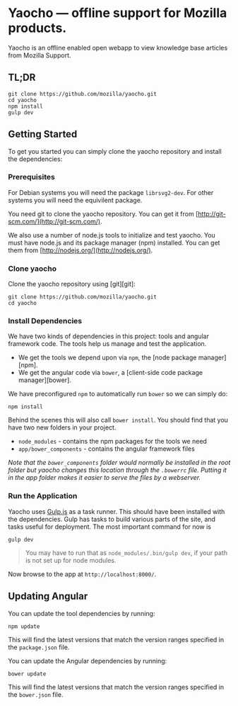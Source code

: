 # Yaocho — offline support for Mozilla products.

Yaocho is an offline enabled open webapp to view knowledge base articles from
Mozilla Support.

## TL;DR

```
git clone https://github.com/mozilla/yaocho.git
cd yaocho
npm install
gulp dev
```

## Getting Started

To get you started you can simply clone the yaocho repository and install the dependencies:

### Prerequisites

For Debian systems you will need the package `librsvg2-dev`. For other systems
you will need the equivilent package.

You need git to clone the yaocho repository. You can get it from
[http://git-scm.com/](http://git-scm.com/).

We also use a number of node.js tools to initialize and test yaocho. You must have node.js and
its package manager (npm) installed.  You can get them from [http://nodejs.org/](http://nodejs.org/).

### Clone yaocho

Clone the yaocho repository using [git][git]:

```
git clone https://github.com/mozilla/yaocho.git
cd yaocho
```

### Install Dependencies

We have two kinds of dependencies in this project: tools and angular framework code.  The tools help
us manage and test the application.

* We get the tools we depend upon via `npm`, the [node package manager][npm].
* We get the angular code via `bower`, a [client-side code package manager][bower].

We have preconfigured `npm` to automatically run `bower` so we can simply do:

```
npm install
```

Behind the scenes this will also call `bower install`.  You should find that you have two new
folders in your project.

* `node_modules` - contains the npm packages for the tools we need
* `app/bower_components` - contains the angular framework files

*Note that the `bower_components` folder would normally be installed in the root folder but
yaocho changes this location through the `.bowerrc` file.  Putting it in the app folder makes
it easier to serve the files by a webserver.*

### Run the Application

Yaocho uses [Gulp.js](http://gulpjs.com) as a task runner. This should have been installed with the dependencies. Gulp has tasks to build various parts of the site, and tasks useful for deployment. The most important command for now is

```
gulp dev
```

> You may have to run that as `node_modules/.bin/gulp dev`, if your path is not set up for node modules.

Now browse to the app at `http://localhost:8000/`.

## Updating Angular

You can update the tool dependencies by running:

```
npm update
```

This will find the latest versions that match the version ranges specified in the `package.json` file.

You can update the Angular dependencies by running:

```
bower update
```

This will find the latest versions that match the version ranges specified in the `bower.json` file.
